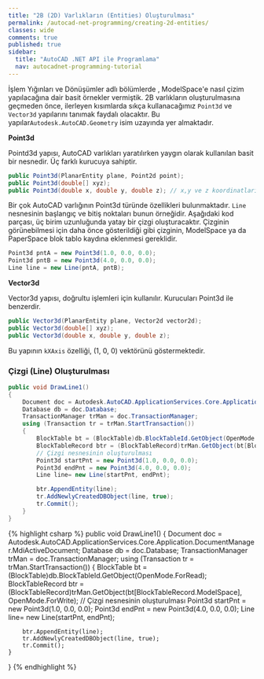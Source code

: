 ```yaml
---
title: "2B (2D) Varlıkların (Entities) Oluşturulması"
permalink: /autocad-net-programming/creating-2d-entities/
classes: wide
comments: true
published: true
sidebar:
  title: "AutoCAD .NET API ile Programlama"
  nav: autocadnet-programming-tutorial
---
```


İşlem Yığınları ve Dönüşümler adlı bölümlerde , ModelSpace'e nasıl çizim yapılacağına dair basit örnekler vermiştik. 2B varlıkların oluşturulmasına geçmeden önce, ilerleyen kısımlarda sıkça kullanacağımız `Point3d` ve `Vector3d` yapılarını tanımak faydalı olacaktır. Bu yapılar`Autodesk.AutoCAD.Geometry` isim uzayında yer almaktadır.

**Point3d**

Pointd3d yapısı, AutoCAD varlıkları yaratılırken yaygın olarak kullanılan basit bir nesnedir. Üç farklı kurucuya sahiptir.

```c#
public Point3d(PlanarEntity plane, Point2d point);
public Point3d(double[] xyz);
public Point3d(double x, double y, double z); // x,y ve z koordinatları ile 3B bir nokta oluşturur
```

Bir çok AutoCAD varlığının Point3d türünde özellikleri bulunmaktadır. `Line` nesnesinin başlangıç ve bitiş noktaları bunun örneğidir. Aşağıdaki kod parçası, üç birim uzunluğunda yatay bir çizgi oluşturacaktır. Çizginin görünebilmesi için daha önce gösterildiği gibi çizginin, ModelSpace ya da PaperSpace blok tablo kaydına eklenmesi gereklidir.

```c#
Point3d pntA = new Point3d(1.0, 0.0, 0.0);
Point3d pntB = new Point3d(4.0, 0.0, 0.0);
Line line = new Line(pntA, pntB);
```

**Vector3d**

Vector3d yapısı, doğrultu işlemleri için kullanılır. Kurucuları Point3d ile benzerdir.

```c#
public Vector3d(PlanarEntity plane, Vector2d vector2d);
public Vector3d(double[] xyz);
public Vector3d(double x, double y, double z);
```

Bu yapının `kXAxis` özelliği, (1, 0, 0)  vektörünü göstermektedir.

### Çizgi (Line) Oluşturulması

```c#
public void DrawLine1()
{
	Document doc = Autodesk.AutoCAD.ApplicationServices.Core.Application.DocumentManager.MdiActiveDocument;
	Database db = doc.Database;
	TransactionManager trMan = doc.TransactionManager;
	using (Transaction tr = trMan.StartTransaction())
	{
		BlockTable bt = (BlockTable)db.BlockTableId.GetObject(OpenMode.ForRead);
		BlockTableRecord btr = (BlockTableRecord)trMan.GetObject(bt[BlockTableRecord.ModelSpace], OpenMode.ForWrite);
		// Çizgi nesnesinin oluşturulması
		Point3d startPnt = new Point3d(1.0, 0.0, 0.0);
		Point3d endPnt = new Point3d(4.0, 0.0, 0.0);
		Line line= new Line(startPnt, endPnt);

		btr.AppendEntity(line);
		tr.AddNewlyCreatedDBObject(line, true);
		tr.Commit();
	}
}
```



{% highlight csharp %}
public void DrawLine1()
{
	Document doc = Autodesk.AutoCAD.ApplicationServices.Core.Application.DocumentManager.MdiActiveDocument;
	Database db = doc.Database;
	TransactionManager trMan = doc.TransactionManager;
	using (Transaction tr = trMan.StartTransaction())
	{
		BlockTable bt = (BlockTable)db.BlockTableId.GetObject(OpenMode.ForRead);
		BlockTableRecord btr = (BlockTableRecord)trMan.GetObject(bt[BlockTableRecord.ModelSpace], OpenMode.ForWrite);
		// Çizgi nesnesinin oluşturulması
		Point3d startPnt = new Point3d(1.0, 0.0, 0.0);
		Point3d endPnt = new Point3d(4.0, 0.0, 0.0);
		Line line= new Line(startPnt, endPnt);

		btr.AppendEntity(line);
		tr.AddNewlyCreatedDBObject(line, true);
		tr.Commit();
	}
}
{% endhighlight %}